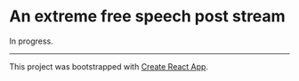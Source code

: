 # An extreme free speech post stream

In progress.

-------------------
This project was bootstrapped with [Create React App](https://github.com/facebookincubator/create-react-app).